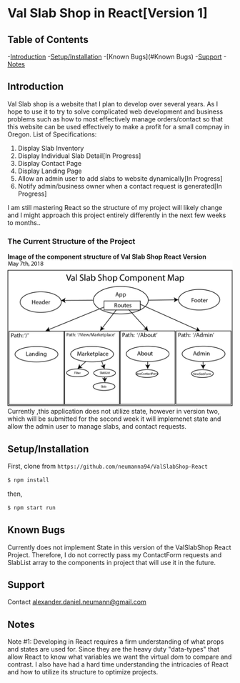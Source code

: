 # Val Slab Shop in React[Version 1]

## Table of Contents
-[Introduction](#introduction)
-[Setup/Installation](#Setup/Installation)
-[Known Bugs](#Known Bugs)
-[Support](#Support)
-[Notes](#Notes)

## Introduction
Val Slab shop is a website that I plan to develop over several years. As I hope to use it to try to solve complicated web development and business problems such as how to most effectively manage orders/contact so that this website can be used effectively to make a profit for a small compnay in Oregon.
List of Specifications:
<ol>
  <li> Display Slab Inventory </li>
  <li> Display Individual Slab Detail[In Progress]</li>
  <li> Display Contact Page </li>
  <li> Display Landing Page </li>
  <li> Allow an admin user to add slabs to website dynamically[In Progress] </li>
  <li> Notify admin/business owner when a contact request is generated[In Progress] </li>
</ol>
I am still mastering React so the structure of my project will likely change and I might approach this project entirely differently in the next few weeks to months..

<p align="center">
  <h3> The Current Structure of the Project </h3>
  <strong>Image of the component structure of Val Slab Shop React Version </strong> 
  <img src = https://github.com/neumanna94/ValSlabShop-React/blob/master/Images/ValSlabShop%20Component%20Map.jpg?raw=true" width=700>
  <br>
  Currently ,this application does not utilize state, however in version two, which will be submitted for the second week it will   implemenet state and allow the admin user to manage slabs, and contact requests.
</p>


## Setup/Installation

First, clone from `https://github.com/neumanna94/ValSlabShop-React`

```sh
$ npm install
```
then,
```sh
$ npm start run
```
## Known Bugs
Currently does not implement State in this version of the ValSlabShop React Project.
Therefore, I do not correctly pass my ContactForm requests and SlabList array to the components in project that will use it in the future.

## Support
Contact alexander.daniel.neumann@gmail.com
## Notes
Note #1: Developing in React requires a firm understanding of what props and states are used for. Since they are the heavy duty "data-types" that allow React to know what variables we want the virtual dom to compare and contrast. I also have had a hard time understanding the intricacies of React and how to utilize its structure to optimize projects.

